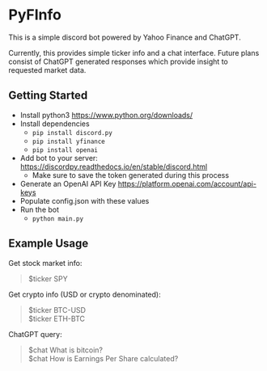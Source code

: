 # PyFInfo  
This is a simple discord bot powered by Yahoo Finance and ChatGPT.  
  
Currently, this provides simple ticker info and a chat interface. Future plans consist of ChatGPT generated responses which provide insight to requested market data.  

## Getting Started  
- Install python3 https://www.python.org/downloads/
- Install dependencies
	- `pip install discord.py`
	- `pip install yfinance`
	- `pip install openai`
- Add bot to your server: https://discordpy.readthedocs.io/en/stable/discord.html
	- Make sure to save the token generated during this process
- Generate an OpenAI API Key https://platform.openai.com/account/api-keys
- Populate config.json with these values
- Run the bot
	- `python main.py`

## Example Usage  
Get stock market info:  
>$ticker SPY

Get crypto info (USD or crypto denominated):  
>$ticker BTC-USD  
>$ticker ETH-BTC  
  
ChatGPT query:  
>$chat What is bitcoin?  
>$chat How is Earnings Per Share calculated?